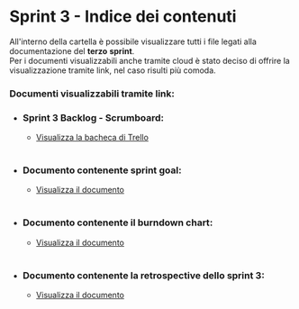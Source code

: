 # Sprint 3 - Indice dei contenuti

All'interno della cartella è possibile visualizzare tutti i file legati alla documentazione del __terzo__ __sprint__.  
Per i documenti visualizzabili anche tramite cloud è stato deciso di offrire la visualizzazione tramite link, nel caso risulti più comoda.

### __Documenti visualizzabili tramite link__:

* ### Sprint 3 Backlog - __Scrumboard__:
    * [Visualizza la bacheca di Trello](https://trello.com/b/SpW5FwDv)
<br><br>
* ### Documento contenente __sprint goal__:
    * [Visualizza il documento](https://docs.google.com/document/d/1ie_CCHFZ4UAlKb-2J6k7MzhuCTmmuuKOLpJ9YL6QW78/edit?usp=sharing)
<br><br>
* ### Documento contenente il __burndown chart__:
    * [Visualizza il documento](https://docs.google.com/spreadsheets/d/1g3Ef2bhgLFHIMnhMiMmIAc8NEuyAMnXJ2EE1cLzgQys/edit?usp=sharing)
<br><br>
* ### Documento contenente la __retrospective__ dello sprint 3:
    * [Visualizza il documento](https://docs.google.com/document/d/1bulj5pF2y8NynGhDdlS3I_ltlvuGNwwB_pTVlF0Nohs/edit?usp=sharing)
<br><br>